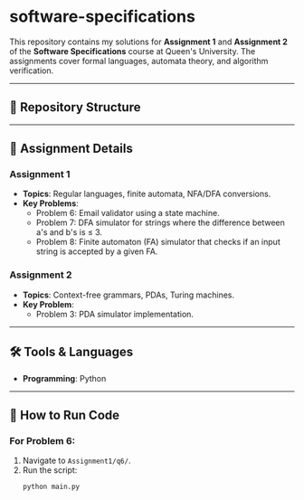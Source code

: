 # software-specifications

This repository contains my solutions for **Assignment 1** and **Assignment 2** of the **Software Specifications** course at Queen's University. The assignments cover formal languages, automata theory, and algorithm verification.

---

## 📂 Repository Structure


---

## 📝 Assignment Details

### **Assignment 1**
- **Topics**: Regular languages, finite automata, NFA/DFA conversions.
- **Key Problems**:
  - Problem 6: Email validator using a state machine.
  - Problem 7: DFA simulator for strings where the difference between a's and b's is ≤ 3.
  - Problem 8: Finite automaton (FA) simulator that checks if an input string is accepted by a given FA.

### **Assignment 2**
- **Topics**: Context-free grammars, PDAs, Turing machines.
- **Key Problem**:
  - Problem 3: PDA simulator implementation.

---

## 🛠 Tools & Languages
- **Programming**: Python
---

## 🚀 How to Run Code
### For Problem 6:
1. Navigate to `Assignment1/q6/`.
2. Run the script:
   ```bash
   python main.py



